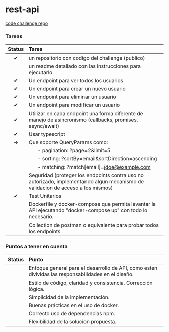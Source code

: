 # rest-api

[code challenge repo](https://github.com/AleSotoNubi/challenge-node-sr)

### Tareas

| Status | Tarea |
| :---:  | :--   |
|&#10004;| un repositorio con codigo del challenge (publico) |
|        | un readme detallado con las instrucciones para ejecutarlo |
|&#10004;| Un endpoint para ver todos los usuarios |
|&#10004;| Un endpoint para crear un nuevo usuario |
|&#10004;| Un endpoint para eliminar un usuario |
|&#10004;| Un endpoint para modificar un usuario |
|&#10004;| Utilizar en cada endpoint una forma diferente de manejo de asincronismo (callbacks, promises, async/await) |
|&#10004;| Usar typescript |
|&rarr;  | Que soporte QueryParams como: |
|        | &ensp;&ensp;&ensp; - pagination: ?page=2&limit=5 |
|        | &ensp;&ensp;&ensp; - sorting: ?sortBy=email&sortDirection=ascending |
|        | &ensp;&ensp;&ensp; - matching: ?match[email]=jdoe@example.com |
|        | Seguridad (proteger los endpoints contra uso no autorizado, implementando algun mecanismo de validacion de acceso a los mismos) |
|&#10004;| Test Unitarios |
|        | Dockerfile y docker-compose que permita levantar la API ejecutando "docker-compose up" con todo lo necesario. |
|        | Collection de postman o equivalente para probar todos los endpoints |


### Puntos a tener en cuenta

| Status | Punto |
| :---:  | :--   |
|        | Enfoque general para el desarrollo de API, como esten divividas las responsabilidades en el diseño. |
|        | Estilo de código, claridad y consistencia. Corrección lógica. |
|        | Simplicidad de la implementación. |
|        | Buenas prácticas en el uso de docker. |
|        | Correcto uso de dependencias npm. |
|        | Flexibilidad de la solucion propuesta. |
